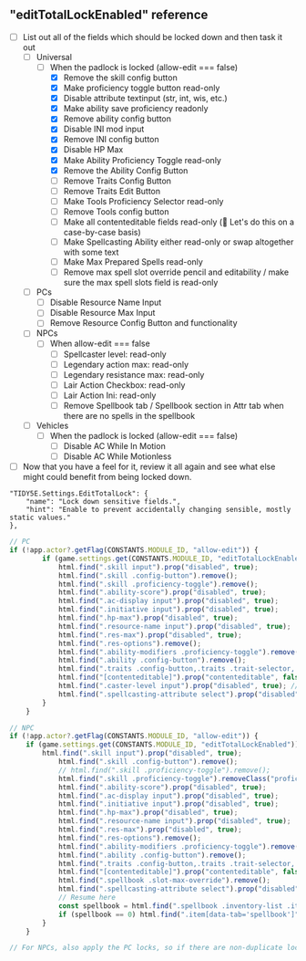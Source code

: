## "editTotalLockEnabled" reference

- [ ] List out all of the fields which should be locked down and then task it out
  - [ ] Universal
    - [ ] When the padlock is locked (allow-edit === false)
      - [x] Remove the skill config button
      - [x] Make proficiency toggle button read-only
      - [x] Disable attribute textinput (str, int, wis, etc.)
      - [x] Make ability save proficiency readonly
      - [x] Remove ability config button
      - [x] Disable INI mod input
      - [x] Remove INI config button
      - [x] Disable HP Max
      - [x] Make Ability Proficiency Toggle read-only
      - [x] Remove the Ability Config Button
      - [ ] Remove Traits Config Button
      - [ ] Remove Traits Edit Button
      - [ ] Make Tools Proficiency Selector read-only
      - [ ] Remove Tools config button
      - [ ] Make all contenteditable fields read-only (📝 Let's do this on a case-by-case basis)
      - [ ] Make Spellcasting Ability either read-only or swap altogether with some text
      - [ ] Make Max Prepared Spells read-only
      - [ ] Remove max spell slot override pencil and editability / make sure the max spell slots field is read-only
  - [ ] PCs
    - [ ] Disable Resource Name Input
    - [ ] Disable Resource Max Input
    - [ ] Remove Resource Config Button and functionality
  - [ ] NPCs
    - [ ] When allow-edit === false
      - [ ] Spellcaster level: read-only
      - [ ] Legendary action max: read-only
      - [ ] Legendary resistance max: read-only
      - [ ] Lair Action Checkbox: read-only
      - [ ] Lair Action Ini: read-only 
      - [ ] Remove Spellbook tab / Spellbook section in Attr tab when there are no spells in the spellbook
  - [ ] Vehicles
    - [ ] When the padlock is locked (allow-edit === false)
      - [ ] Disable AC While In Motion
      - [ ] Disable AC While Motionless
- [ ] Now that you have a feel for it, review it all again and see what else might could benefit from being locked down.

```
"TIDY5E.Settings.EditTotalLock": {
    "name": "Lock down sensitive fields.",
    "hint": "Enable to prevent accidentally changing sensible, mostly static values."
},
```

```js
// PC
if (!app.actor?.getFlag(CONSTANTS.MODULE_ID, "allow-edit")) {
		if (game.settings.get(CONSTANTS.MODULE_ID, "editTotalLockEnabled")) {
			html.find(".skill input").prop("disabled", true);
			html.find(".skill .config-button").remove();
			html.find(".skill .proficiency-toggle").remove();
			html.find(".ability-score").prop("disabled", true);
			html.find(".ac-display input").prop("disabled", true);
			html.find(".initiative input").prop("disabled", true);
			html.find(".hp-max").prop("disabled", true);
			html.find(".resource-name input").prop("disabled", true);
			html.find(".res-max").prop("disabled", true);
			html.find(".res-options").remove();
			html.find(".ability-modifiers .proficiency-toggle").remove();
			html.find(".ability .config-button").remove();
			html.find(".traits .config-button,.traits .trait-selector,.traits .proficiency-selector").remove();
			html.find("[contenteditable]").prop("contenteditable", false);
			html.find(".caster-level input").prop("disabled", true); // actually for NPCs
			html.find(".spellcasting-attribute select").prop("disabled", true);
		}
	}

// NPC
if (!app.actor?.getFlag(CONSTANTS.MODULE_ID, "allow-edit")) {
    if (game.settings.get(CONSTANTS.MODULE_ID, "editTotalLockEnabled")) {
        html.find(".skill input").prop("disabled", true);
			html.find(".skill .config-button").remove();
			// html.find(".skill .proficiency-toggle").remove();
			html.find(".skill .proficiency-toggle").removeClass("proficiency-toggle");
			html.find(".ability-score").prop("disabled", true);
			html.find(".ac-display input").prop("disabled", true);
			html.find(".initiative input").prop("disabled", true);
			html.find(".hp-max").prop("disabled", true);
			html.find(".resource-name input").prop("disabled", true);
			html.find(".res-max").prop("disabled", true);
			html.find(".res-options").remove();
			html.find(".ability-modifiers .proficiency-toggle").remove();
			html.find(".ability .config-button").remove();
			html.find(".traits .config-button,.traits .trait-selector,.traits .proficiency-selector").remove();
			html.find("[contenteditable]").prop("contenteditable", false);
			html.find(".spellbook .slot-max-override").remove();
			html.find(".spellcasting-attribute select").prop("disabled", true);
            // Resume here
			const spellbook = html.find(".spellbook .inventory-list .item-list").length;
			if (spellbook == 0) html.find(".item[data-tab='spellbook']").remove();
		}
	}

// For NPCs, also apply the PC locks, so if there are non-duplicate locks for that one, then lock 'em

```